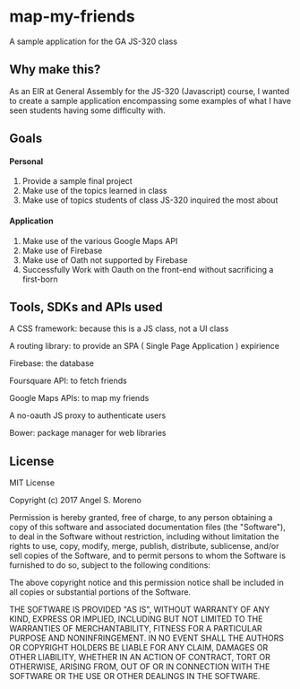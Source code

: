 # map-my-friends

A sample application for the GA JS-320 class 

## Why make this? 
As an EIR at General Assembly for the JS-320 (Javascript) course, I wanted to
create a sample application encompassing some examples of what I have seen students
having some difficulty with. 

## Goals

#### Personal
1. Provide a sample final project
2. Make use of the topics learned in class
3. Make use of topics students of class JS-320 inquired the most about

#### Application
1. Make use of the various Google Maps API
3. Make use of Firebase
1. Make use of Oath not supported by Firebase
1. Successfully Work with Oauth on the front-end without sacrificing a first-born

## Tools, SDKs and APIs used

A CSS framework: because this is a JS class, not a UI class

A routing library: to provide an SPA ( Single Page Application ) expirience

Firebase: the database

Foursquare API: to fetch friends

Google Maps APIs: to map my friends

A no-oauth JS proxy to authenticate users

Bower: package manager for web libraries

## License

MIT License

Copyright (c) 2017 Angel S. Moreno

Permission is hereby granted, free of charge, to any person obtaining a copy
of this software and associated documentation files (the "Software"), to deal
in the Software without restriction, including without limitation the rights
to use, copy, modify, merge, publish, distribute, sublicense, and/or sell
copies of the Software, and to permit persons to whom the Software is
furnished to do so, subject to the following conditions:

The above copyright notice and this permission notice shall be included in all
copies or substantial portions of the Software.

THE SOFTWARE IS PROVIDED "AS IS", WITHOUT WARRANTY OF ANY KIND, EXPRESS OR
IMPLIED, INCLUDING BUT NOT LIMITED TO THE WARRANTIES OF MERCHANTABILITY,
FITNESS FOR A PARTICULAR PURPOSE AND NONINFRINGEMENT. IN NO EVENT SHALL THE
AUTHORS OR COPYRIGHT HOLDERS BE LIABLE FOR ANY CLAIM, DAMAGES OR OTHER
LIABILITY, WHETHER IN AN ACTION OF CONTRACT, TORT OR OTHERWISE, ARISING FROM,
OUT OF OR IN CONNECTION WITH THE SOFTWARE OR THE USE OR OTHER DEALINGS IN THE
SOFTWARE.
